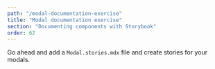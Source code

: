 ```yaml
---
path: "/modal-documentation-exercise"
title: "Modal documentation exercise"
section: "Documenting components with Storybook"
order: 62
---
```


Go ahead and add a `Modal.stories.mdx` file and create stories for your modals.
